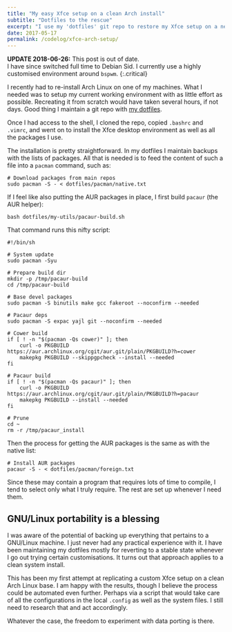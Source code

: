 ```yaml
---
title: "My easy Xfce setup on a clean Arch install"
subtitle: "Dotfiles to the rescue"
excerpt: "I use my 'dotfiles' git repo to restore my Xfce setup on a new Arch Linux base"
date: 2017-05-17
permalink: /codelog/xfce-arch-setup/
---
```

**UPDATE 2018-06-26:** This post is out of date.  
I have since switched full time to Debian Sid. I currently use a highly customised environment around `bspwm`.
{:.critical}

I recently had to re-install Arch Linux on one of my machines. What I needed was to setup my current working environment with as little effort as possible. Recreating it from scratch would have taken several hours, if not days. Good thing I maintain a git repo with [my dotfiles](https://gitlab.com/protesilaos/dotfiles).

Once I had access to the shell, I cloned the repo, copied `.bashrc` and `.vimrc`, and went on to install the Xfce desktop environment as well as all the packages I use.

The installation is pretty straightforward. In my dotfiles I maintain backups with the lists of packages. All that is needed is to feed the content of such a file into a `pacman` command, such as:

```shell
# Download packages from main repos
sudo pacman -S - < dotfiles/pacman/native.txt
```

If I feel like also putting the AUR packages in place, I first build `pacaur` (the AUR helper):

```shell
bash dotfiles/my-utils/pacaur-build.sh
```

That command runs this nifty script:

```shell
#!/bin/sh

# System update
sudo pacman -Syu

# Prepare build dir
mkdir -p /tmp/pacaur-build
cd /tmp/pacaur-build

# Base devel packages
sudo pacman -S binutils make gcc fakeroot --noconfirm --needed

# Pacaur deps
sudo pacman -S expac yajl git --noconfirm --needed

# Cower build
if [ ! -n "$(pacman -Qs cower)" ]; then
    curl -o PKGBUILD https://aur.archlinux.org/cgit/aur.git/plain/PKGBUILD?h=cower
    makepkg PKGBUILD --skippgpcheck --install --needed
fi

# Pacaur build
if [ ! -n "$(pacman -Qs pacaur)" ]; then
    curl -o PKGBUILD https://aur.archlinux.org/cgit/aur.git/plain/PKGBUILD?h=pacaur
    makepkg PKGBUILD --install --needed
fi

# Prune
cd ~
rm -r /tmp/pacaur_install
```

Then the process for getting the AUR packages is the same as with the native list:

```shell
# Install AUR packages
pacaur -S - < dotfiles/pacman/foreign.txt
```

Since these may contain a program that requires lots of time to compile, I tend to select only what I truly require. The rest are set up whenever I need them.

## GNU/Linux portability is a blessing

I was aware of the potential of backing up everything that pertains to a GNU/Linux machine. I just never had any practical experience with it. I have been maintaining my dotfiles mostly for reverting to a stable state whenever I go out trying certain customisations. It turns out that approach applies to a clean system install.

This has been my first attempt at replicating a custom Xfce setup on a clean Arch Linux base. I am happy with the results, though I believe the process could be automated even further. Perhaps via a script that would take care of all the configurations in the local `.config` as well as the system files. I still need to research that and act accordingly.

Whatever the case, the freedom to experiment with data porting is there.
